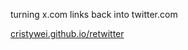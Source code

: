 turning x.com links back into twitter.com

[cristywei.github.io/retwitter](https://cristywei.github.io/retwitter/)
